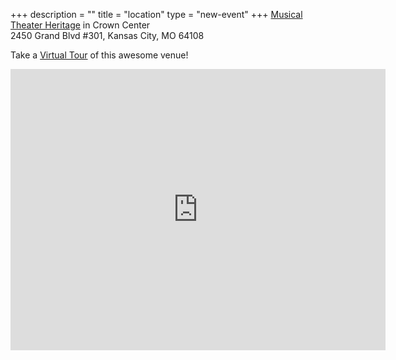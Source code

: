 +++
description = ""
title = "location"
type = "new-event"
+++
<a href="http://www.mthkc.com/">Musical Theater Heritage</a> in Crown Center<br>
2450 Grand Blvd #301, Kansas City, MO 64108<br>

Take a <a href="http://www.musicaltheaterheritage.com/RENTAL.html">Virtual Tour</a> of this awesome venue!

<iframe src="https://www.google.com/maps/embed?pb=!1m18!1m12!1m3!1d3097.046372971519!2d-94.58463928472568!3d39.0826414436088!2m3!1f0!2f0!3f0!3m2!1i1024!2i768!4f13.1!3m3!1m2!1s0x87c0f04392e63ceb%3A0x86f2b2622d72077e!2sMusical+Theater+Heritage!5e0!3m2!1sen!2sus!4v1462888417628" width="600" height="450" frameborder="0" style="border:0" allowfullscreen></iframe>